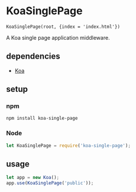 # KoaSinglePage

`KoaSinglePage(root, {index = 'index.html'})`

A Koa single page application middleware.

## dependencies

- [Koa](https://github.com/koajs/koa)

## setup

### npm

```shell
npm install koa-single-page
```

### Node

```javascript
let KoaSinglePage = require('koa-single-page');
```

## usage

```javascript
let app = new Koa();
app.use(KoaSinglePage('public'));
```
